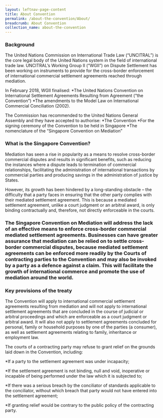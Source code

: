 ```yaml
---
layout: leftnav-page-content
title: About Convention
permalink: /about-the-convention/About/
breadcrumb: About Convention
collection_name: about-the-convention
---
```


### **Background** 

The United Nations Commission on International Trade Law (“UNCITRAL”) is the core legal body of the United Nations system in the field of international trade law. UNCITRAL’s Working Group II (“WGII”) on Dispute Settlement has been working on instruments to provide for the cross-border enforcement of international commercial settlement agreements reached through mediation.

In February 2018, WGII finalised: 
 *The United Nations Convention on International Settlement Agreements Resulting from Agreement (“the Convention”) 
 *The amendments to the Model Law on International Commercial Conciliation (2002).

The Commission has recommended to the United Nations General Assembly and they have accepted to authorise:
 *The Convention
 *For the signing ceremony of the Convention to be held in Singapore
 *The nomenclature of the “Singapore Convention on Mediation” 

### **What is the Singapore Convention?**

Mediation has seen a rise in popularity as a means to resolve cross-border commercial disputes and results in significant benefits, such as reducing the instances where a dispute leads to termination of commercial relationships, facilitating the administration of international transactions by commercial parties and producing savings in the administration of justice by States. 

However, its growth has been hindered by a long-standing obstacle – the difficulty that a party faces in ensuring that the other party complies with their mediated settlement agreement. This is because a mediated settlement agreement, unlike a court judgment or an arbitral award, is only binding contractually and, therefore, not directly enforceable in the courts.

### **The Singapore Convention** on Mediation will address the lack of an effective means to enforce cross-border commercial mediated settlement agreements. Businesses can have greater assurance that mediation can be relied on to settle cross-border commercial disputes, because mediated settlement agreements can be enforced more readily by the Courts of contracting parties to the Convention and may also be invoked by a party as a defence against a claim. This will facilitate the growth of international commerce and promote the use of mediation around the world. 

### **Key provisions of the treaty**

The Convention will apply to international commercial settlement agreements resulting from mediation and will not apply to international settlement agreements that are concluded in the course of judicial or arbitral proceedings and which are enforceable as a court judgment or arbitral award. It will also not apply to settlement agreements concluded for personal, family or household purposes by one of the parties (a consumer), as well as settlement agreements relating to family, inheritance or employment law. 

The courts of a contracting party may refuse to grant relief on the grounds laid down in the Convention, including:

*If a party to the settlement agreement was under incapacity; 

*If the settlement agreement is not binding, null and void, inoperative or incapable of being performed under the law which it is subjected to; 

*If there was a serious breach by the conciliator of standards applicable to the conciliator, without which breach that party would not have entered into the settlement agreement;  

*If granting relief would be contrary to the public policy of the contracting party.

